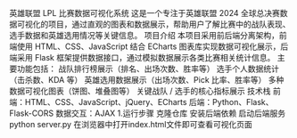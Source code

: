 英雄联盟 LPL 比赛数据可视化系统
这是一个专注于英雄联盟 2024 全球总决赛数据可视化的项目，通过直观的图表和数据展示，帮助用户了解比赛中的战队表现、选手数据和英雄选用情况等关键信息。
项目介绍
本项目采用前后端分离架构，前端使用 HTML、CSS、JavaScript 结合 ECharts 图表库实现数据可视化展示，后端采用 Flask 框架提供数据接口，通过模拟数据展示各类比赛相关统计信息。
主要功能包括：
战队排行榜展示（排名、出场次数、胜率等）
选手个人数据统计（击杀数、KDA 等）
英雄选用数据展示（出场次数、Pick 比率、胜率等）
多种数据可视化图表（饼图、堆叠图等）
关键战队 / 选手的核心指标展示
技术栈
前端：HTML、CSS、JavaScript、jQuery、ECharts
后端：Python、Flask、Flask-CORS
数据交互：AJAX
1.运行步骤
克隆仓库
安装后端依赖
启动后端服务
python server.py
在浏览器中打开index.html文件即可查看可视化页面
